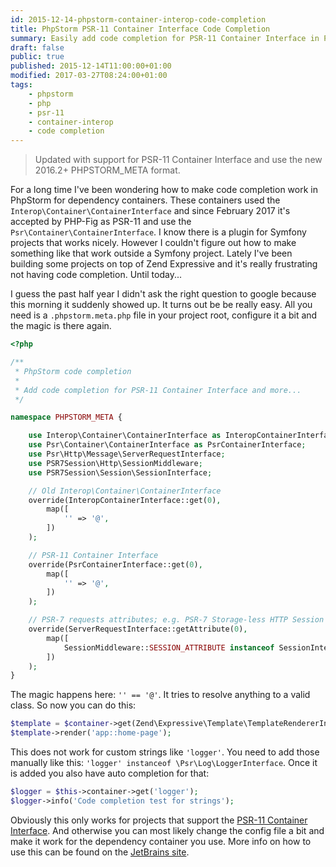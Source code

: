 ```yaml
---
id: 2015-12-14-phpstorm-container-interop-code-completion
title: PhpStorm PSR-11 Container Interface Code Completion
summary: Easily add code completion for PSR-11 Container Interface in PhpStorm.
draft: false
public: true
published: 2015-12-14T11:00:00+01:00
modified: 2017-03-27T08:24:00+01:00
tags:
    - phpstorm
    - php
    - psr-11
    - container-interop
    - code completion
---
```


<blockquote class="blockquote">
    <p>
        Updated with support for PSR-11 Container Interface and use the new 2016.2+ PHPSTORM_META format.
    </p>
</blockquote>

For a long time I've been wondering how to make code completion work in PhpStorm for dependency containers. These 
containers used the `Interop\Container\ContainerInterface` and since February 2017 it's accepted by PHP-Fig as PSR-11 
and use the `Psr\Container\ContainerInterface`. I know there is a plugin for Symfony projects that works nicely. 
However I couldn't figure out how to make something like that work outside a Symfony project. Lately I've been 
building some projects on top of Zend Expressive and it's really frustrating not having code completion. Until 
today...

I guess the past half year I didn't ask the right question to google because this morning it suddenly showed up. It
turns out be be really easy. All you need is a `.phpstorm.meta.php` file in your project root, configure it a bit
and the magic is there again.

```php
<?php

/**
 * PhpStorm code completion
 *
 * Add code completion for PSR-11 Container Interface and more...
 */

namespace PHPSTORM_META {

    use Interop\Container\ContainerInterface as InteropContainerInterface;
    use Psr\Container\ContainerInterface as PsrContainerInterface;
    use Psr\Http\Message\ServerRequestInterface;
    use PSR7Session\Http\SessionMiddleware;
    use PSR7Session\Session\SessionInterface;

    // Old Interop\Container\ContainerInterface
    override(InteropContainerInterface::get(0),
        map([
            '' => '@',
        ])
    );

    // PSR-11 Container Interface
    override(PsrContainerInterface::get(0),
        map([
            '' => '@',
        ])
    );

    // PSR-7 requests attributes; e.g. PSR-7 Storage-less HTTP Session
    override(ServerRequestInterface::getAttribute(0),
        map([
            SessionMiddleware::SESSION_ATTRIBUTE instanceof SessionInterface,
        ])
    );
}
```

The magic happens here: `'' == '@'`. It tries to resolve anything to a valid class. So now you can do this:

```php
$template = $container->get(Zend\Expressive\Template\TemplateRendererInterface::class);
$template->render('app::home-page');
```

This does not work for custom strings like `'logger'`. You need to add those manually like this:
`'logger' instanceof \Psr\Log\LoggerInterface`. Once it is added you also have auto completion for that:

```php
$logger = $this->container->get('logger');
$logger->info('Code completion test for strings');
```

Obviously this only works for projects that support the
[PSR-11 Container Interface](https://github.com/php-fig/fig-standards/blob/master/accepted/PSR-11-container.md). 
And otherwise you can most likely change the config file a bit and make it work for the dependency container you 
use. More info on how to use this can be found on the 
[JetBrains site](https://confluence.jetbrains.com/display/PhpStorm/PhpStorm+Advanced+Metadata).
